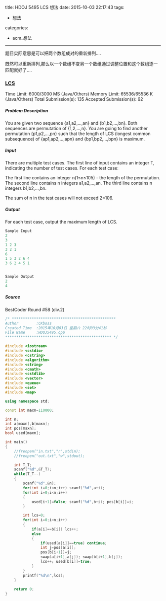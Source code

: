 title: HDOJ 5495 LCS 想法
date: 2015-10-03 22:17:43
tags:
- 想法

categories:
- acm_想法

---

题目实际意思是可以把两个数组成对的重新排列....

既然可以重新排列,那么以一个数组不变另一个数组通过调整位置和这个数组逐一匹配就好了....

### [LCS](http://acm.hdu.edu.cn/showproblem.php?pid=5495)

Time Limit: 6000/3000 MS (Java/Others)    Memory Limit: 65536/65536 K (Java/Others)
Total Submission(s): 135    Accepted Submission(s): 62


##### Problem Description
You are given two sequence {a1,a2,...,an} and {b1,b2,...,bn}. Both sequences are permutation of {1,2,...,n}. You are going to find another permutation {p1,p2,...,pn} such that the length of LCS (longest common subsequence) of {ap1,ap2,...,apn} and {bp1,bp2,...,bpn} is maximum.


##### Input
There are multiple test cases. The first line of input contains an integer T, indicating the number of test cases. For each test case:

The first line contains an integer n(1≤n≤105) - the length of the permutation. The second line contains n integers a1,a2,...,an. The third line contains n integers b1,b2,...,bn.

The sum of n in the test cases will not exceed 2×106.


##### Output
For each test case, output the maximum length of LCS.

```cpp
Sample Input
2
3
1 2 3
3 2 1
6
1 5 3 2 6 4
3 6 2 4 5 1


Sample Output
2
4
```

##### Source
BestCoder Round #58 (div.2)

<!-- more -->

```cpp
/* ***********************************************
Author        :CKboss
Created Time  :2015年10月03日 星期六 22时03分41秒
File Name     :HDOJ5495.cpp
************************************************ */

#include <iostream>
#include <cstdio>
#include <cstring>
#include <algorithm>
#include <string>
#include <cmath>
#include <cstdlib>
#include <vector>
#include <queue>
#include <set>
#include <map>

using namespace std;

const int maxn=110000;

int n;
int a[maxn],b[maxn];
int pos[maxn];
bool used[maxn];

int main()
{
    //freopen("in.txt","r",stdin);
    //freopen("out.txt","w",stdout);

	int T_T;
	scanf("%d",&T_T);
	while(T_T--)
	{
		scanf("%d",&n);
		for(int i=0;i<n;i++) scanf("%d",a+i);
		for(int i=0;i<n;i++)
		{
			used[i+1]=false; scanf("%d",b+i); pos[b[i]]=i;
		}

		int lcs=0;
		for(int i=0;i<n;i++)
		{
			if(a[i]==b[i]) lcs++;
			else
			{
				if(used[a[i]]==true) continue;
				int j=pos[a[i]];
				pos[b[i+1]]=j;
				swap(a[i+1],a[j]); swap(b[i+1],b[j]);
				lcs++; used[b[i]]=true;
			}
		}
		printf("%d\n",lcs);
	}
    
    return 0;
}
```


